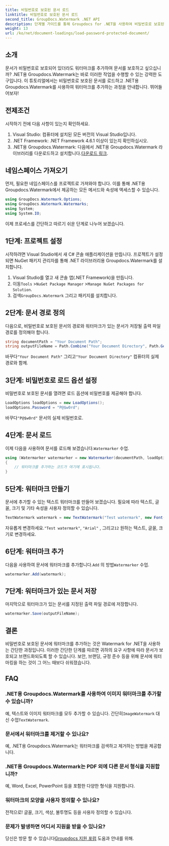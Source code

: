 ```yaml
---
title: 비밀번호로 보호된 문서 로드
linktitle: 비밀번호로 보호된 문서 로드
second_title: GroupDocs.Watermark .NET API
description: 단계별 가이드를 통해 Groupdocs for .NET을 사용하여 비밀번호로 보호된 문서에 워터마크를 추가하는 방법을 알아보세요. 파일을 쉽게 보호하고 브랜드화하세요.
weight: 13
url: /ko/net/document-loadings/load-password-protected-document/
---
```

## 소개
문서가 비밀번호로 보호되어 있더라도 워터마크를 추가하여 문서를 보호하고 싶으십니까? .NET용 Groupdocs.Watermark는 바로 이러한 작업을 수행할 수 있는 강력한 도구입니다. 이 튜토리얼에서는 비밀번호로 보호된 문서를 로드하고 .NET용 Groupdocs.Watermark를 사용하여 워터마크를 추가하는 과정을 안내합니다. 뛰어들어보자!
## 전제조건
시작하기 전에 다음 사항이 있는지 확인하세요.
1. Visual Studio: 컴퓨터에 설치된 모든 버전의 Visual Studio입니다.
2. .NET Framework: .NET Framework 4.6.1 이상이 있는지 확인하십시오.
3. .NET용 Groupdocs.Watermark: 다음에서 .NET용 Groupdocs.Watermark 라이브러리를 다운로드하고 설치합니다.[다운로드 링크](https://releases.groupdocs.com/Watermark/net/).
## 네임스페이스 가져오기
먼저, 필요한 네임스페이스를 프로젝트로 가져와야 합니다. 이를 통해 .NET용 Groupdocs.Watermark에서 제공하는 모든 메서드와 속성에 액세스할 수 있습니다.
```csharp
using GroupDocs.Watermark.Options;
using GroupDocs.Watermark.Watermarks;
using System;
using System.IO;
```
이제 프로세스를 간단하고 따르기 쉬운 단계로 나누어 보겠습니다.
## 1단계: 프로젝트 설정
시작하려면 Visual Studio에서 새 C# 콘솔 애플리케이션을 만듭니다. 프로젝트가 설정되면 NuGet 패키지 관리자를 통해 .NET 라이브러리용 Groupdocs.Watermark를 설치합니다.
1. Visual Studio를 열고 새 콘솔 앱(.NET Framework)을 만듭니다.
2.  이동`Tools` >`NuGet Package Manager` >`Manage NuGet Packages for Solution`.
3.  검색`GroupDocs.Watermark` 그리고 패키지를 설치합니다.
## 2단계: 문서 경로 정의
다음으로, 비밀번호로 보호된 문서의 경로와 워터마크가 있는 문서가 저장될 출력 파일 경로를 정의해야 합니다.
```csharp
string documentPath = "Your Document Path";
string outputFileName = Path.Combine("Your Document Directory", Path.GetFileName(documentPath));
```
 바꾸다`"Your Document Path"` 그리고`"Your Document Directory"` 컴퓨터의 실제 경로와 함께.
## 3단계: 비밀번호로 로드 옵션 설정
비밀번호로 보호된 문서를 열려면 로드 옵션에 비밀번호를 제공해야 합니다.
```csharp
LoadOptions loadOptions = new LoadOptions();
loadOptions.Password = "P@$w0rd";
```
 바꾸다`"P@$w0rd"` 문서의 실제 비밀번호로.
## 4단계: 문서 로드
 이제 다음을 사용하여 문서를 로드해 보겠습니다.`Watermarker` 수업.
```csharp
using (Watermarker watermarker = new Watermarker(documentPath, loadOptions))
{
    // 워터마크를 추가하는 코드가 여기에 표시됩니다.
}
```
## 5단계: 워터마크 만들기
문서에 추가할 수 있는 텍스트 워터마크를 만들어 보겠습니다. 필요에 따라 텍스트, 글꼴, 크기 및 기타 속성을 사용자 정의할 수 있습니다.
```csharp
TextWatermark watermark = new TextWatermark("Test watermark", new Font("Arial", 12));
```
 자유롭게 변경하세요.`"Test watermark"`, `"Arial"` , 그리고`12` 원하는 텍스트, 글꼴, 크기로 변경하세요.
## 6단계: 워터마크 추가
 다음을 사용하여 문서에 워터마크를 추가합니다.`Add` 의 방법`Watermarker` 수업.
```csharp
watermarker.Add(watermark);
```
## 7단계: 워터마크가 있는 문서 저장
마지막으로 워터마크가 있는 문서를 지정된 출력 파일 경로에 저장합니다.
```csharp
watermarker.Save(outputFileName);
```
## 결론
비밀번호로 보호된 문서에 워터마크를 추가하는 것은 Watermark for .NET을 사용하는 간단한 과정입니다. 이러한 간단한 단계를 따르면 귀하의 요구 사항에 따라 문서가 보호되고 브랜드화되도록 할 수 있습니다. 보안, 브랜딩, 규정 준수 등을 위해 문서에 워터마킹을 하는 것이 그 어느 때보다 쉬워졌습니다.
## FAQ
### .NET용 Groupdocs.Watermark를 사용하여 이미지 워터마크를 추가할 수 있습니까?
 예, 텍스트와 이미지 워터마크를 모두 추가할 수 있습니다. 간단히`ImageWatermark` 대신 수업`TextWatermark`.
### 문서에서 워터마크를 제거할 수 있나요?
예, .NET용 Groupdocs.Watermark는 워터마크를 검색하고 제거하는 방법을 제공합니다.
### .NET용 Groupdocs.Watermark는 PDF 외에 다른 문서 형식을 지원합니까?
예, Word, Excel, PowerPoint 등을 포함한 다양한 형식을 지원합니다.
### 워터마크의 모양을 사용자 정의할 수 있나요?
전적으로! 글꼴, 크기, 색상, 불투명도 등을 사용자 정의할 수 있습니다.
### 문제가 발생하면 어디서 지원을 받을 수 있나요?
 당신은 방문 할 수 있습니다[Groupdocs 지원 포럼](https://forum.groupdocs.com/c/watermark/19) 도움과 안내를 위해.